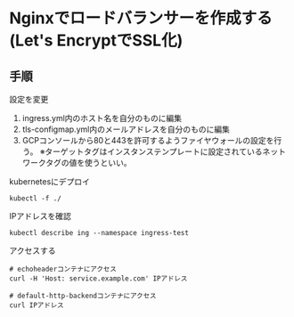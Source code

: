 # Nginxでロードバランサーを作成する (Let's EncryptでSSL化)

## 手順

設定を変更

1. ingress.yml内のホスト名を自分のものに編集
2. tls-configmap.yml内のメールアドレスを自分のものに編集
3. GCPコンソールから80と443を許可するようファイヤウォールの設定を行う。
  ※ターゲットタグはインスタンステンプレートに設定されているネットワークタグの値を使うといい。

kubernetesにデプロイ

```
kubectl -f ./
```

IPアドレスを確認

```
kubectl describe ing --namespace ingress-test
```

アクセスする

```
# echoheaderコンテナにアクセス
curl -H 'Host: service.example.com' IPアドレス

# default-http-backendコンテナにアクセス
curl IPアドレス
```
